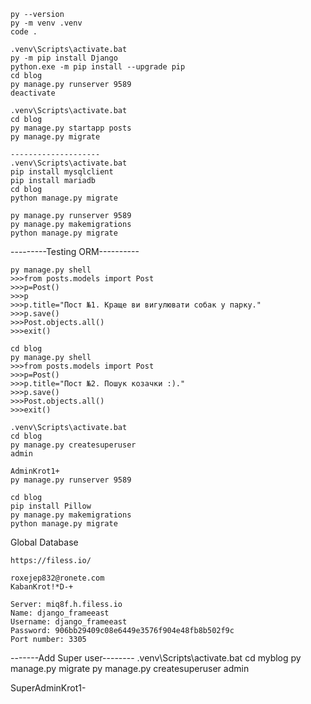 ```
py --version
py -m venv .venv
code .
```

```
.venv\Scripts\activate.bat
py -m pip install Django
python.exe -m pip install --upgrade pip
cd blog
py manage.py runserver 9589
deactivate
```

```
.venv\Scripts\activate.bat
cd blog
py manage.py startapp posts
py manage.py migrate
```

```
--------------------
.venv\Scripts\activate.bat
pip install mysqlclient
pip install mariadb
cd blog
python manage.py migrate
```
```
py manage.py runserver 9589
py manage.py makemigrations
python manage.py migrate
```

---------Testing ORM----------
```
py manage.py shell
>>>from posts.models import Post
>>>p=Post()
>>>p
>>>p.title="Пост №1. Краще ви вигулювати собак у парку."
>>>p.save()
>>>Post.objects.all()
>>>exit()
```

```
cd blog
py manage.py shell
>>>from posts.models import Post
>>>p=Post()
>>>p.title="Пост №2. Пошук козачки :)."
>>>p.save()
>>>Post.objects.all()
>>>exit()
```

```
.venv\Scripts\activate.bat
cd blog
py manage.py createsuperuser
admin

AdminKrot1+
py manage.py runserver 9589
```

```
cd blog
pip install Pillow
py manage.py makemigrations
python manage.py migrate
```

Global Database
```
https://filess.io/

roxejep832@ronete.com
KabanKrot!*D-+

Server: miq8f.h.filess.io
Name: django_frameeast
Username: django_frameeast
Password: 906bb29409c08e6449e3576f904e48fb8b502f9c
Port number: 3305
```

-------Add Super user--------
.venv\Scripts\activate.bat
cd myblog
py manage.py migrate
py manage.py createsuperuser
admin

SuperAdminKrot1-
```

